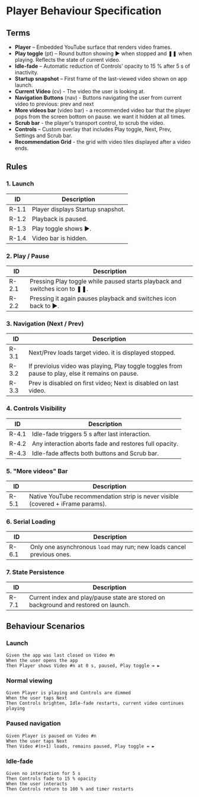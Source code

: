# Player Behaviour Specification

## Terms
- **Player** – Embedded YouTube surface that renders video frames.
- **Play toggle** (pt) – Round button showing ► when stopped and ❚❚ when playing. Reflects the state of current video.
- **Idle-fade** – Automatic reduction of Controls' opacity to 15 % after 5 s of inactivity.
- **Startup snapshot** – First frame of the last-viewed video shown on app launch.
- **Current Video** (cv) - The video the user is looking at.
- **Navigation Buttons** (nav) - Buttons navigating the user from current video to previous: prev and next
- **More videos bar** (video bar) - a recommended video bar that the player pops from the screen bottom on pause. we want it hidden at all times.
- **Scrub bar** - the player's transport control, to scrub the video. 
- **Controls** – Custom overlay that includes Play toggle, Next, Prev, Settings and Scrub bar.
- **Recommendation Grid** - the grid with video tiles displayed after a video ends. 


## Rules

### 1. Launch
| ID | Description |
|----|-------------|
| R-1.1 | Player displays Startup snapshot. |
| R-1.2 | Playback is paused. |
| R-1.3 | Play toggle shows ►. |
| R-1.4 | Video bar is hidden. |

### 2. Play / Pause
| ID | Description |
|----|-------------|
| R-2.1 | Pressing Play toggle while paused starts playback and switches icon to ❚❚. |
| R-2.2 | Pressing it again pauses playback and switches icon back to ►. |

### 3. Navigation (Next / Prev)
| ID | Description |
|----|-------------|
| R-3.1 | Next/Prev loads target video. it is displayed stopped. |
| R-3.2 | If previoius video was playing, Play toggle toggles from pause to play, else it remains on pause. |
| R-3.3 | Prev is disabled on first video; Next is disabled on last video. |

### 4. Controls Visibility
| ID | Description |
|----|-------------|
| R-4.1 | Idle-fade triggers 5 s after last interaction. |
| R-4.2 | Any interaction aborts fade and restores full opacity. |
| R-4.3 | Idle-fade affects both buttons and Scrub bar. |

### 5. "More videos" Bar
| ID | Description |
|----|-------------|
| R-5.1 | Native YouTube recommendation strip is never visible (covered + iFrame params). |

### 6. Serial Loading
| ID | Description |
|----|-------------|
| R-6.1 | Only one asynchronous `load` may run; new loads cancel previous ones. |

### 7. State Persistence
| ID | Description |
|----|-------------|
| R-7.1 | Current index and play/pause state are stored on background and restored on launch. |

## Behaviour Scenarios

### Launch
```
Given the app was last closed on Video #n
When the user opens the app
Then Player shows Video #n at 0 s, paused, Play toggle = ►
```

### Normal viewing
```
Given Player is playing and Controls are dimmed
When the user taps Next
Then Controls brighten, Idle-fade restarts, current video continues playing
```

### Paused navigation
```
Given Player is paused on Video #n
When the user taps Next
Then Video #(n+1) loads, remains paused, Play toggle = ►
```

### Idle-fade
```
Given no interaction for 5 s
Then Controls fade to 15 % opacity
When the user interacts
Then Controls return to 100 % and timer restarts
``` 
